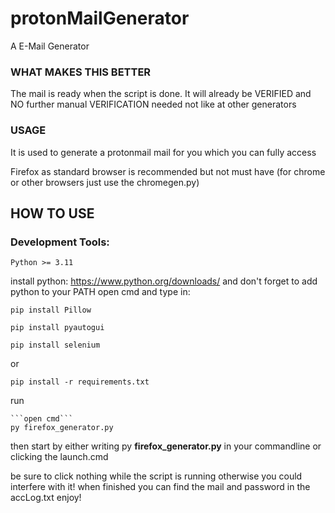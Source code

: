 # protonMailGenerator
A E-Mail Generator


### WHAT MAKES THIS BETTER


The mail is ready when the script is done. It will already be VERIFIED and NO further manual VERIFICATION needed not like at other generators

### USAGE

It is used to generate a protonmail mail for you which you can fully access

Firefox as standard browser is recommended but not must have (for chrome or other browsers just use the chromegen.py)



## HOW TO USE
### Development Tools:

    Python >= 3.11

install python: https://www.python.org/downloads/
and don't forget to add python to your PATH
open cmd and type in:
  
    pip install Pillow
  
    pip install pyautogui

    pip install selenium


or

    pip install -r requirements.txt

run

    ```open cmd``` 
    py firefox_generator.py


then start by either writing py **firefox_generator.py** in your commandline or 
clicking the launch.cmd

be sure to click nothing while the script is running otherwise you could interfere with it!
when finished you can find the mail and password in the accLog.txt
enjoy!

